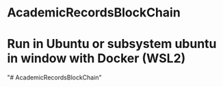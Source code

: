 # AcademicRecordsBlockChain
# Run in Ubuntu or subsystem ubuntu in window with Docker (WSL2)

"# AcademicRecordsBlockChain" 
